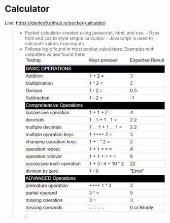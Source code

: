 # Calculator
Live: https://danlee9.github.io/pocket-calculator

> - Pocket calculator created using javascript, html, and css.
    - Uses html and css to style simple calculator
    - Javascript is used to calculate values from inputs
> - Follows logic found in most pocket calculators. Examples with outputted values found here:
	![Alt text](./calculator-logic.png?raw=true "Calculator Logic");
